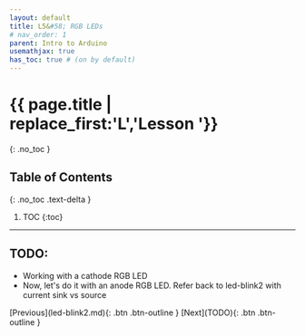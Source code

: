 ```yaml
---
layout: default
title: L5&#58; RGB LEDs
# nav_order: 1
parent: Intro to Arduino
usemathjax: true
has_toc: true # (on by default)
---
```

# {{ page.title | replace_first:'L','Lesson '}}
{: .no_toc }

## Table of Contents
{: .no_toc .text-delta }

1. TOC
{:toc}
---

## TODO:
- Working with a cathode RGB LED
- Now, let's do it with an anode RGB LED. Refer back to led-blink2 with current sink vs source

<span class="fs-6">
[Previous](led-blink2.md){: .btn .btn-outline }
[Next](TODO){: .btn .btn-outline }
</span>